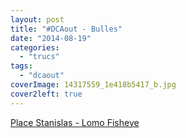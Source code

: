 ```yaml
---
layout: post
title: "#DCAout - Bulles"
date: "2014-08-19"
categories: 
  - "trucs"
tags: 
  - "dcaout"
coverImage: 14317559_1e418b5417_b.jpg
cover2left: true
---
```


<a href="https://flic.kr/p/2go7t">Place Stanislas - Lomo Fisheye</a>
